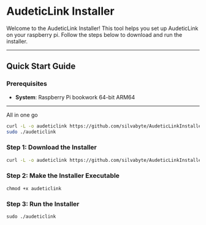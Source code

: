 # AudeticLink Installer

Welcome to the AudeticLink Installer! This tool helps you set up AudeticLink on your raspberry pi. Follow the steps below to download and run the installer.

---

## Quick Start Guide

### Prerequisites

- **System**: Raspberry Pi bookwork 64-bit ARM64

---

All in one go

```bash
curl -L -o audeticlink https://github.com/silvabyte/AudeticLinkInstaller/releases/download/v0.0.1/link_arm64 && chmod +x audeticlink
sudo ./audeticlink
```

### Step 1: Download the Installer

```bash
curl -L -o audeticlink https://github.com/silvabyte/AudeticLinkInstaller/releases/download/v0.0.1/link_arm64
```

### Step 2: Make the Installer Executable

```
chmod +x audeticlink
```

### Step 3: Run the Installer

```
sudo ./audeticlink
```
